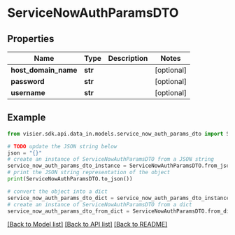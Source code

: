 # ServiceNowAuthParamsDTO


## Properties

Name | Type | Description | Notes
------------ | ------------- | ------------- | -------------
**host_domain_name** | **str** |  | [optional] 
**password** | **str** |  | [optional] 
**username** | **str** |  | [optional] 

## Example

```python
from visier.sdk.api.data_in.models.service_now_auth_params_dto import ServiceNowAuthParamsDTO

# TODO update the JSON string below
json = "{}"
# create an instance of ServiceNowAuthParamsDTO from a JSON string
service_now_auth_params_dto_instance = ServiceNowAuthParamsDTO.from_json(json)
# print the JSON string representation of the object
print(ServiceNowAuthParamsDTO.to_json())

# convert the object into a dict
service_now_auth_params_dto_dict = service_now_auth_params_dto_instance.to_dict()
# create an instance of ServiceNowAuthParamsDTO from a dict
service_now_auth_params_dto_from_dict = ServiceNowAuthParamsDTO.from_dict(service_now_auth_params_dto_dict)
```
[[Back to Model list]](../README.md#documentation-for-models) [[Back to API list]](../README.md#documentation-for-api-endpoints) [[Back to README]](../README.md)



